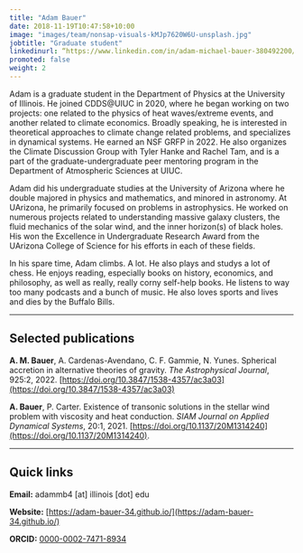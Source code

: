 ```yaml
---
title: "Adam Bauer"
date: 2018-11-19T10:47:58+10:00
image: "images/team/nonsap-visuals-kMJp7620W6U-unsplash.jpg"
jobtitle: "Graduate student"
linkedinurl: “https://www.linkedin.com/in/adam-michael-bauer-380492200/“
promoted: false
weight: 2
---
```


Adam is a graduate student in the Department of Physics at the University of Illinois. He joined CDDS@UIUC in 2020, where he began working on two projects: one related to the physics of heat waves/extreme events, and another related to climate economics. Broadly speaking, he is interested in theoretical approaches to climate change related problems, and specializes in dynamical systems. He earned an NSF GRFP in 2022. He also organizes the Climate Discussion Group with Tyler Hanke and Rachel Tam, and is a part of the graduate-undergraduate peer mentoring program in the Department of Atmospheric Sciences at UIUC.

Adam did his undergraduate studies at the University of Arizona where he double majored in physics and mathematics, and minored in astronomy. At UArizona, he primarily focused on problems in astrophysics. He worked on numerous projects related to understanding massive galaxy clusters, the fluid mechanics of the solar wind, and the inner horizon(s) of black holes. His won the Excellence in Undergraduate Research Award from the UArizona College of Science for his efforts in each of these fields.

In his spare time, Adam climbs. A lot. He also plays and studys a lot of chess. He enjoys reading, especially books on history, economics, and philosophy, as well as really, really corny self-help books. He listens to way too many podcasts and a bunch of music. He also loves sports and lives and dies by the Buffalo Bills.

---
## Selected publications
**A. M. Bauer**, A. Cardenas-Avendano, C. F. Gammie, N. Yunes. Spherical accretion in alternative theories of gravity.  *The Astrophysical Journal*, 925:2, 2022. [https://doi.org/10.3847/1538-4357/ac3a03](https://doi.org/10.3847/1538-4357/ac3a03) 

**A. Bauer**, P. Carter. Existence of transonic solutions in the stellar wind problem with viscosity and heat conduction. *SIAM Journal on Applied Dynamical Systems*, 20:1, 2021. [https://doi.org/10.1137/20M1314240](https://doi.org/10.1137/20M1314240).

---
## Quick links

**Email:** adammb4 [at] illinois [dot] edu

**Website:** [https://adam-bauer-34.github.io/](https://adam-bauer-34.github.io/)

**ORCID:** [0000-0002-7471-8934](https://orcid.org/0000-0002-7471-8934)